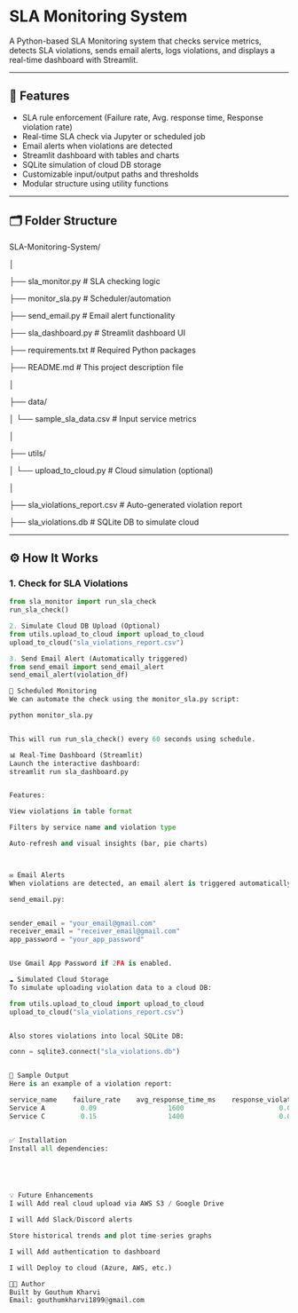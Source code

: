
# SLA Monitoring System

A Python-based SLA Monitoring system that checks service metrics, detects SLA violations, sends email alerts, logs violations, and displays a real-time dashboard with Streamlit.

---

## 📌 Features

- SLA rule enforcement (Failure rate, Avg. response time, Response violation rate)
- Real-time SLA check via Jupyter or scheduled job
- Email alerts when violations are detected
- Streamlit dashboard with tables and charts
- SQLite simulation of cloud DB storage
- Customizable input/output paths and thresholds
- Modular structure using utility functions

---

## 🗂 Folder Structure

SLA-Monitoring-System/

│

├── sla_monitor.py # SLA checking logic

├── monitor_sla.py # Scheduler/automation

├── send_email.py # Email alert functionality

├── sla_dashboard.py # Streamlit dashboard UI

├── requirements.txt # Required Python packages

├── README.md # This project description file

│

├── data/

│ └── sample_sla_data.csv # Input service metrics

│

├── utils/

│ └── upload_to_cloud.py # Cloud simulation (optional)

│

├── sla_violations_report.csv # Auto-generated violation report

├── sla_violations.db # SQLite DB to simulate cloud

---

## ⚙️ How It Works

### 1. Check for SLA Violations

```python
from sla_monitor import run_sla_check
run_sla_check()

2. Simulate Cloud DB Upload (Optional)
from utils.upload_to_cloud import upload_to_cloud
upload_to_cloud("sla_violations_report.csv")

3. Send Email Alert (Automatically triggered)
from send_email import send_email_alert
send_email_alert(violation_df)

🔁 Scheduled Monitoring
We can automate the check using the monitor_sla.py script:

python monitor_sla.py


This will run run_sla_check() every 60 seconds using schedule.

📊 Real-Time Dashboard (Streamlit)
Launch the interactive dashboard:
streamlit run sla_dashboard.py


Features:

View violations in table format

Filters by service name and violation type

Auto-refresh and visual insights (bar, pie charts)



✉️ Email Alerts
When violations are detected, an email alert is triggered automatically:

send_email.py:


sender_email = "your_email@gmail.com"
receiver_email = "receiver_email@gmail.com"
app_password = "your_app_password"


Use Gmail App Password if 2FA is enabled.

☁️ Simulated Cloud Storage
To simulate uploading violation data to a cloud DB:

from utils.upload_to_cloud import upload_to_cloud
upload_to_cloud("sla_violations_report.csv")


Also stores violations into local SQLite DB:

conn = sqlite3.connect("sla_violations.db")


🧪 Sample Output
Here is an example of a violation report:

service_name	failure_rate	avg_response_time_ms	response_violation_rate
Service A	      0.09	                1600	                    0.02
Service C	      0.15	                1400	                    0.06


✅ Installation
Install all dependencies:





💡 Future Enhancements
I will Add real cloud upload via AWS S3 / Google Drive

I will Add Slack/Discord alerts

Store historical trends and plot time-series graphs

I will Add authentication to dashboard

I will Deploy to cloud (Azure, AWS, etc.)

👨‍💻 Author
Built by Gouthum Kharvi
Email: gouthumkharvi1899@gmail.com
